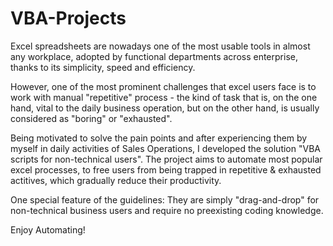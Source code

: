 # VBA-Projects
Excel spreadsheets are nowadays one of the most usable tools in almost any workplace, adopted by functional departments across enterprise, thanks to its simplicity, speed and efficiency.

However, one of the most prominent challenges that excel users face is to work with manual "repetitive" process - the kind of task that is, on the one hand, vital to the daily business operation, but on the other hand, is usually considered as "boring" or "exhausted".

Being motivated to solve the pain points and after experiencing them by myself in daily activities of Sales Operations, I developed the solution "VBA scripts for non-technical users". The project aims to automate most popular excel processes, to free users from being trapped in repetitive & exhausted actitives, which gradually reduce their productivity.

One special feature of the guidelines: They are simply "drag-and-drop" for non-technical business users and require no preexisting coding knowledge.

Enjoy Automating!
